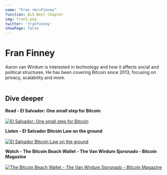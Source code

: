 ```yaml
---
name: "Fran <br>Finney"
function: ALS West Chapter
img: fran2.png
twitter: 'franfinney'
showPage: false
---
```


# Fran Finney
 
Aaron van Wirdum is interested in technology and how it affects social and political structures. He has been covering Bitcoin since 2013, focusing on privacy, scalability and more.
<br><br>

## Dive deeper


<div class="grid grid-cols-2 gap-5">
<div class="p-3 my-2">

**Read - El Salvador: One small step for Bitcoin**  <br><br>
[![El Salvador: One small step for Bitcoin](/2022/content/aaron_step.png)](https://bitcoinmagazine.com/culture/el-salvador-one-small-step-for-bitcoin/)
</div>

<div class="p-3 my-2">

**Listen - El Salvador Bitcoin Law on the ground**  <br><br>
[![El Salvador Bitcoin Law on the ground](/2022/content/aaron_slp.png)](https://stephanlivera.com/episode/305/)
</div>

<div class="p-3 my-2">

**Watch - The Bitcoin Beach Wallet - The Van Wirdum Sjorsnado - Bitcoin Magazine**  <br><br>
[![The Bitcoin Beach Wallet - The Van Wirdum Sjorsnado - Bitcoin Magazine](/2022/content/nicolas_bm.png)](https://www.youtube.com/watch?v=O_TmbV-sdkA/)
</div>

</div>

<br>




